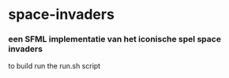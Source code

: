 # space-invaders
### een SFML implementatie van het iconische spel space invaders


to build run the run.sh script
